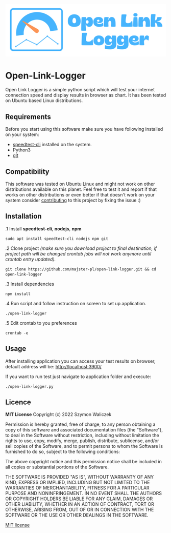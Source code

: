 ![enter image description here](https://github.com/majster-pl/open-link-logger/raw/main/img/logo-with-title.png)

# Open-Link-Logger

Open Link Logger is a simple python script which will test your internet connection speed and display results in browser as chart. It has been tested on Ubuntu based Linux distributions.


## Requirements

Before you start using this software make sure you have following installed on your system:
 - [speedtest-cli](https://www.speedtest.net/apps/cli) installed on the system.
 - Python3
 - [git](https://git-scm.com/download/linux)

## Compatibility

This software was tested on Ubuntu Linux and might not work on other distributions available on this planet. Feel free to test it and report if that works on other distributions or even better if that doesn't work on your system consider [contributing](https://github.com/majster-pl/open-link-logger) to this project by fixing the issue :)

## Installation

.1 Install **speedtest-cli**, **nodejs**, **npm**

    sudo apt install speedtest-cli nodejs npm git

.2 Clone project *(make sure you download project to final destination, if project path will be changed crontab jobs will not work anymore until crontab entry updated).*

    git clone https://github.com/majster-pl/open-link-logger.git && cd open-link-logger

.3 Install dependencies

    npm install

.4 Run script and follow instruction on screen to set up application.

    ./open-link-logger
.5 Edit crontab to you preferences

    crontab -e

## Usage
After installing application you can access your test results on browser, default address will be:
[http://localhost:3900/](http://localhost:3900/)

If you want to run test just navigate to application folder and execute:

    ./open-link-logger.py


## Licence

**MIT License**
Copyright (c) 2022 Szymon Waliczek

Permission is hereby granted, free of charge, to any person obtaining a copy of this software and associated documentation files (the "Software"), to deal in the Software without restriction, including without limitation the rights to use, copy, modify, merge, publish, distribute, sublicense, and/or sell copies of the Software, and to permit persons to whom the Software is furnished to do so, subject to the following conditions:

The above copyright notice and this permission notice shall be included in all copies or substantial portions of the Software.

THE SOFTWARE IS PROVIDED "AS IS", WITHOUT WARRANTY OF ANY KIND, EXPRESS OR IMPLIED, INCLUDING BUT NOT LIMITED TO THE WARRANTIES OF MERCHANTABILITY, FITNESS FOR A PARTICULAR PURPOSE AND NONINFRINGEMENT. IN NO EVENT SHALL THE AUTHORS OR COPYRIGHT HOLDERS BE LIABLE FOR ANY CLAIM, DAMAGES OR OTHER LIABILITY, WHETHER IN AN ACTION OF CONTRACT, TORT OR OTHERWISE, ARISING FROM, OUT OF OR IN CONNECTION WITH THE SOFTWARE OR THE USE OR OTHER DEALINGS IN THE SOFTWARE.

[MIT license](https://opensource.org/licenses/MIT)

